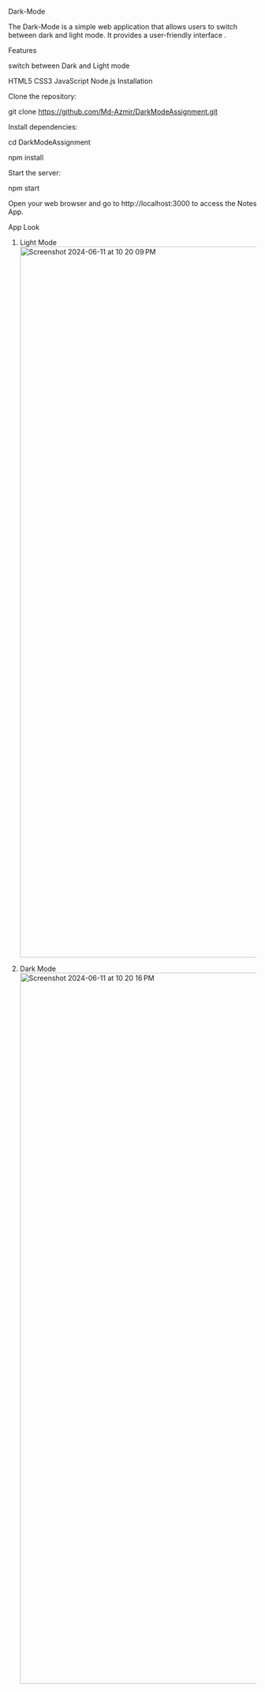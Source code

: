Dark-Mode

The Dark-Mode is a simple web application that allows users to switch between dark and light mode. It provides a user-friendly interface .

Features

switch between Dark and Light mode

HTML5
CSS3
JavaScript
Node.js
Installation

Clone the repository:

git clone https://github.com/Md-Azmir/DarkModeAssignment.git

Install dependencies:

cd DarkModeAssignment

npm install

Start the server:

npm start

Open your web browser and go to http://localhost:3000 to access the Notes App.


App Look


1. Light Mode
   <img width="1440" alt="Screenshot 2024-06-11 at 10 20 09 PM" src="https://github.com/Md-Azmir/DarkModeAssignment/assets/153702739/86e3a52e-ab7c-41cb-9bba-aadff9822482">

2. Dark Mode
   <img width="1440" alt="Screenshot 2024-06-11 at 10 20 16 PM" src="https://github.com/Md-Azmir/DarkModeAssignment/assets/153702739/38c1b234-ddde-4d9e-82b7-0a73ec3643ac">
